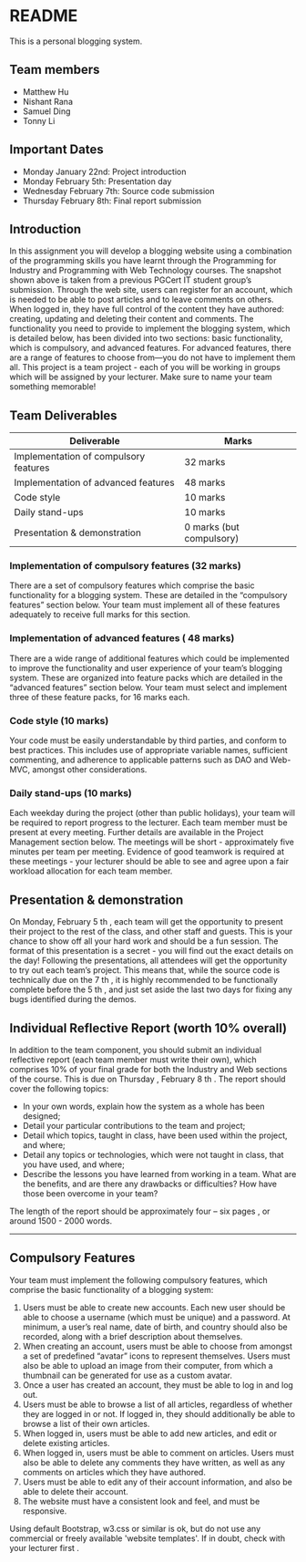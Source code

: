 # README #

This is a personal blogging system.  

## Team members
- Matthew Hu
- Nishant Rana
- Samuel Ding
- Tonny Li

## Important Dates
- Monday January 22nd: Project introduction
- Monday February 5th: Presentation day
- Wednesday February 7th: Source code submission
- Thursday February 8th: Final report submission

## Introduction ##
In this assignment you will develop a blogging website using a combination of the
programming skills you have learnt through the Programming for Industry and Programming
with Web Technology courses. The snapshot shown above is taken from a previous PGCert
IT student group’s submission.
Through the web site, users can register for an account, which is needed to be able to post
articles and to leave comments on others. When logged in, they have full control of the
content they have authored: creating, updating and deleting their content and comments.
The functionality you need to provide to implement the blogging system, which is detailed
below, has been divided into two sections: basic functionality, which is compulsory, and
advanced features. For advanced features, there are a range of features to choose
from—you do not have to implement them all.
This project is a team project - each of you will be working in groups which will be assigned
by your lecturer. Make sure to name your team something memorable!

## Team Deliverables
| Deliverable | Marks |
| -------- | -------- |
| Implementation of compulsory features | 32 marks  |
| Implementation of advanced features | 48 marks |
| Code style | 10 marks |
| Daily stand-ups | 10 marks |
| Presentation & demonstration | 0 marks (but compulsory) |

### Implementation of compulsory features (32 marks)
There are a set of compulsory features which comprise the basic functionality for a blogging
system. These are detailed in the “compulsory features” section below. Your team must
implement all of these features adequately to receive full marks for this section.

### Implementation of advanced features ( 48 marks)
There are a wide range of additional features which could be implemented to improve the
functionality and user experience of your team’s blogging system. These are organized into
feature packs which are detailed in the “advanced features” section below. Your team must
select and implement three of these feature packs, for 16 marks each.

### Code style (10 marks)
Your code must be easily understandable by third parties, and conform to best practices.
This includes use of appropriate variable names, sufficient commenting, and adherence to
applicable patterns such as DAO and Web-MVC, amongst other considerations.

### Daily stand-ups (10 marks)
Each weekday during the project (other than public holidays), your team will be required to
report progress to the lecturer. Each team member must be present at every meeting.
Further details are available in the Project Management section below. The meetings will be
short - approximately five minutes per team per meeting. Evidence of good teamwork is
required at these meetings - your lecturer should be able to see and agree upon a fair
workload allocation for each team member.

## Presentation & demonstration
On Monday, February 5 th , each team will get the opportunity to present their project to the
rest of the class, and other staff and guests. This is your chance to show off all your hard
work and should be a fun session. The format of this presentation is a secret - you will find
out the exact details on the day!
Following the presentations, all attendees will get the opportunity to try out each team’s
project. This means that, while the source code is technically due on the 7 th , it is highly
recommended to be functionally complete before the 5 th , and just set aside the last two days
for fixing any bugs identified during the demos.



## Individual Reflective Report (worth 10% overall)
In addition to the team component, you should submit an individual reflective report (each
team member must write their own), which comprises 10% of your final grade for both the
Industry and Web sections of the course. This is due on Thursday , February 8 th . The
report should cover the following topics:
- In your own words, explain how the system as a whole has been designed;
- Detail your particular contributions to the team and project;
- Detail which topics, taught in class, have been used within the project, and where;
- Detail any topics or technologies, which were not taught in class, that you have used,
and where;
- Describe the lessons you have learned from working in a team. What are the
benefits, and are there any drawbacks or difficulties? How have those been
overcome in your team?

The length of the report should be approximately four – six pages , or around 1500 - 2000
words.

----

## Compulsory Features
Your team must implement the following compulsory features, which comprise the basic
functionality of a blogging system:
1. Users must be able to create new accounts. Each new user should be able to choose
a username (which must be unique) and a password. At minimum, a user’s real
name, date of birth, and country should also be recorded, along with a brief
description about themselves.
2. When creating an account, users must be able to choose from amongst a set of
predefined “avatar” icons to represent themselves. Users must also be able to upload
an image from their computer, from which a thumbnail can be generated for use as a
custom avatar.
3. Once a user has created an account, they must be able to log in and log out.
4. Users must be able to browse a list of all articles, regardless of whether they are
logged in or not. If logged in, they should additionally be able to browse a list of their
own articles.
5. When logged in, users must be able to add new articles, and edit or delete existing
articles.
6. When logged in, users must be able to comment on articles. Users must also be able
to delete any comments they have written, as well as any comments on articles
which they have authored.
7. Users must be able to edit any of their account information, and also be able to
delete their account.
8. The website must have a consistent look and feel, and must be responsive.

Using default Bootstrap, w3.css or similar is ok, but do not use any commercial or freely
available 'website templates'. If in doubt, check with your lecturer first .